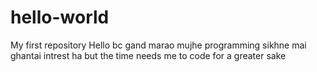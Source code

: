 # hello-world
My first repository
Hello bc gand marao mujhe programming sikhne mai ghantai intrest ha but the time needs me to code for a greater sake  
